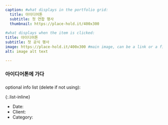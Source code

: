```yaml
---
caption: #what displays in the portfolio grid:
  title: 아이디어톤
  subtitle: 첫 연합 행사
  thumbnail: https://place-hold.it/400x300
  
#what displays when the item is clicked:
title: 아이디어톤
subtitle: 첫 공식 행사
image: https://place-hold.it/400x300 #main image, can be a link or a file in assets/img/portfolio
alt: image alt text

---
```

### 아이디어톤에 가다

### 

optional info list (delete if not using):

{:.list-inline} 
- Date: 
- Client: 
- Category: 